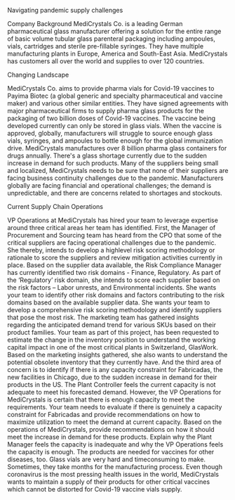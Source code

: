 Navigating pandemic supply challenges

Company Background
MediCrystals Co. is a leading German pharmaceutical glass manufacturer offering a solution for the
entire range of basic volume tubular glass parenteral packaging including ampoules, vials, cartridges and
sterile pre-fillable syringes. They have multiple manufacturing plants in Europe, America and South-East
Asia. MediCrystals has customers all over the world and supplies to over 120 countries.


Changing Landscape

MediCrystals Co. aims to provide pharma vials for Covid-19 vaccines to Payima Biotec (a global generic
and specialty pharmaceutical and vaccine maker) and various other similar entities. They have signed
agreements with major pharmaceutical firms to supply pharma glass products for the packaging of two
billion doses of Covid-19 vaccines. The vaccine being developed currently can only be stored in glass
vials. When the vaccine is approved, globally, manufacturers will struggle to source enough glass vials,
syringes, and ampoules to bottle enough for the global immunization drive. MediCrystals manufactures
over 8 billion pharma glass containers for drugs annually. There's a glass shortage currently due to the
sudden increase in demand for such products. Many of the suppliers being small and localized,
MediCrystals needs to be sure that none of their suppliers are facing business continuity challenges due
to the pandemic. Manufacturers globally are facing financial and operational challenges; the demand is
unpredictable, and there are concerns related to shortages and stockouts.

Current Supply Chain Operations

VP Operations at MediCrystals has hired your team to leverage expertise around three critical areas her
team has identified.
First, the Manager of Procurement and Sourcing team has heard from the CPO that some of the critical
suppliers are facing operational challenges due to the pandemic. She thereby, intends to develop a highlevel risk scoring methodology or rationale to score the suppliers and review mitigation activities
currently in place. Based on the supplier data available, the Risk Compliance Manager has currently
identified two risk domains - Finance, Regulatory. As part of the ‘Regulatory’ risk domain, she intends to
score each supplier based on the risk factors – Labor unrests, and Environmental incidents. She wants
your team to identify other risk domains and factors contributing to the risk domains based on the
available supplier data. She wants your team to develop a comprehensive risk scoring methodology and
identify suppliers that pose the most risk.
The marketing team has gathered insights regarding the anticipated demand trend for various SKUs
based on their product families. Your team as part of this project, has been requested to estimate the 
change in the inventory position to understand the working capital impact in one of the most critical
plants in Switzerland, GlasWork. Based on the marketing insights gathered, she also wants to
understand the potential obsolete inventory that they currently have.
And the third area of concern is to identify if there is any capacity constraint for Fabricadas, the new
facilities in Chicago, due to the sudden increase in demand for their products in the US. The Plant
Controller feels the current capacity is not adequate to meet his forecasted demand. However, the VP
Operations for MediCrystals is certain that there is enough capacity to meet the requirements. Your
team needs to evaluate if there is genuinely a capacity constraint for Fabricadas and provide
recommendations on how to maximize utilization to meet the demand at current capacity. Based on the
operations of MediCrystals, provide recommendations on how it should meet the increase in demand
for these products. Explain why the Plant Manager feels the capacity is inadequate and why the VP
Operations feels the capacity is enough.
The products are needed for vaccines for other diseases, too. Glass vials are very hard and timeconsuming to make. Sometimes, they take months for the manufacturing process. Even though
coronavirus is the most pressing health issues in the world, MediCrystals wants to maintain a supply of
their products for other critical vaccines which cannot be distorted for Covid-19 vaccine vials supply. 
